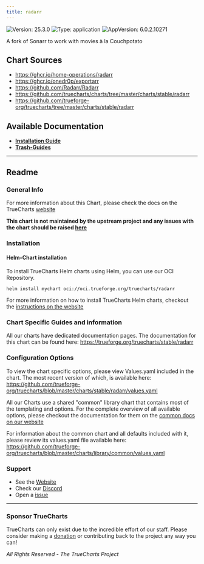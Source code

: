 ```yaml
---
title: radarr
---
```


![Version: 25.3.0](https://img.shields.io/badge/Version-25.3.0-informational?style=flat-square) ![Type: application](https://img.shields.io/badge/Type-application-informational?style=flat-square) ![AppVersion: 6.0.2.10271](https://img.shields.io/badge/AppVersion-6.0.2.10271-informational?style=flat-square)

A fork of Sonarr to work with movies à la Couchpotato

## Chart Sources

- https://ghcr.io/home-operations/radarr
- https://ghcr.io/onedr0p/exportarr
- https://github.com/Radarr/Radarr
- https://github.com/truecharts/charts/tree/master/charts/stable/radarr
- https://github.com/trueforge-org/truecharts/tree/master/charts/stable/radarr

## Available Documentation

- [**Installation Guide**](./installation)
- [**Trash-Guides**](./trash-guides)


---

## Readme


### General Info

For more information about this Chart, please check the docs on the TrueCharts [website](https://trueforge.org/truecharts/stable/radarr)

**This chart is not maintained by the upstream project and any issues with the chart should be raised [here](https://github.com/trueforge-org/truecharts/issues/new/choose)**

### Installation

#### Helm-Chart installation

To install TrueCharts Helm charts using Helm, you can use our OCI Repository.

`helm install mychart oci://oci.trueforge.org/truecharts/radarr`

For more information on how to install TrueCharts Helm charts, checkout the [instructions on the website](https://trueforge.org/truecharts/guides/)

### Chart Specific Guides and information

All our charts have dedicated documentation pages.
The documentation for this chart can be found here:
https://trueforge.org/truecharts/stable/radarr

### Configuration Options

To view the chart specific options, please view Values.yaml included in the chart.
The most recent version of which, is available here: https://github.com/trueforge-org/truecharts/blob/master/charts/stable/radarr/values.yaml

All our Charts use a shared "common" library chart that contains most of the templating and options.
For the complete overview of all available options, please checkout the documentation for them on the [common docs on our website](https://trueforge.org/truecharts-common/)

For information about the common chart and all defaults included with it, please review its values.yaml file available here: https://github.com/trueforge-org/truecharts/blob/master/charts/library/common/values.yaml

### Support

- See the [Website](https://truecharts.org)
- Check our [Discord](https://discord.gg/tVsPTHWTtr)
- Open a [issue](https://github.com/trueforge-org/truecharts/issues/new/choose)

---

### Sponsor TrueCharts

TrueCharts can only exist due to the incredible effort of our staff.
Please consider making a [donation](https://trueforge.org/general/sponsor/) or contributing back to the project any way you can!

_All Rights Reserved - The TrueCharts Project_
